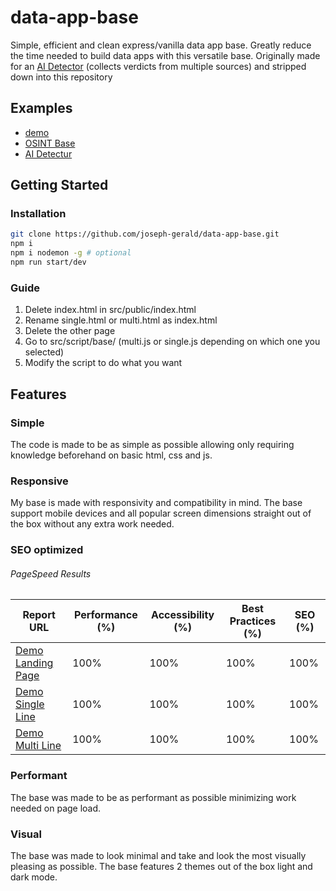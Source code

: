 # data-app-base
Simple, efficient and clean express/vanilla data app base. Greatly reduce the time needed to build data apps with this versatile base. Originally made for an [AI Detector](https://detect.thisisadomain.lol/) (collects verdicts from multiple sources) and stripped down into this repository

## Examples
- [demo](https://dab.jooo.tech/)
- [OSINT Base](https://osint.thisisadomain.lol/)
- [AI Detectur](https://detect.thisisadomain.lol/)

## Getting Started
### Installation
```bash
git clone https://github.com/joseph-gerald/data-app-base.git
npm i
npm i nodemon -g # optional
npm run start/dev
```
### Guide
1. Delete index.html in src/public/index.html
2. Rename single.html or multi.html as index.html
3. Delete the other page
4. Go to src/script/base/ (multi.js or single.js depending on which one you selected)
5. Modify the script to do what you want

## Features
### Simple
The code is made to be as simple as possible allowing only requiring knowledge beforehand on basic html, css and js.
### Responsive
My base is made with responsivity and compatibility in mind. The base support mobile devices and all popular screen dimensions straight out of the box without any extra work needed.
### SEO optimized
###### PageSpeed Results
| Report URL | Performance (%) | Accessibility (%) | Best Practices (%) | SEO (%) |
| ------------- | ------------- | ------------- | ------------- | ------------- |
| [Demo Landing Page](https://pagespeed.web.dev/analysis/https-dev-jooo-tech/67py7ohjih?form_factor=mobile)  | 100% | 100% | 100% | 100% |
| [Demo Single Line](https://pagespeed.web.dev/analysis/https-dev-jooo-tech-single-html/mrvi78zg7a?form_factor=mobile)  | 100% | 100% | 100% | 100% |
| [Demo Multi Line](https://pagespeed.web.dev/analysis/https-dev-jooo-tech-multi-html/g5lxrvq96y?form_factor=mobile)  | 100% | 100% | 100% | 100% |
### Performant
The base was made to be as performant as possible minimizing work needed on page load.
### Visual
The base was made to look minimal and take and look the most visually pleasing as possible. The base features 2 themes out of the box light and dark mode.
